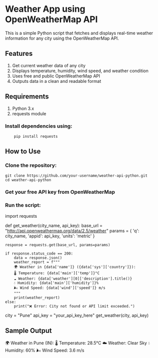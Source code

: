 # Weather App using OpenWeatherMap API
This is a simple Python script that fetches and displays real-time weather information for any city using the OpenWeatherMap API.

## Features
  1. Get current weather data of any city
  2. Displays temperature, humidity, wind speed, and weather condition
  3. Uses free and public OpenWeatherMap API
  4. Outputs data in a clean and readable format

## Requirements
  1. Python 3.x
  2. requests module

### Install dependencies using:
        pip install requests

## How to Use
### Clone the repository:
    git clone https://github.com/your-username/weather-api-python.git
    cd weather-api-python
    
### Get your free API key from OpenWeatherMap

### Run the script:

import requests

def get_weather(city_name, api_key):
    base_url = "http://api.openweathermap.org/data/2.5/weather"
    params = {
        'q': city_name,
        'appid': api_key,
        'units': 'metric'
    }

    response = requests.get(base_url, params=params)

    if response.status_code == 200:
        data = response.json()
        weather_report = f"""
        🌍 Weather in {data['name']} ({data['sys']['country']}):
        🌡️ Temperature: {data['main']['temp']}°C
        ☁️ Weather: {data['weather'][0]['description'].title()}
        💧 Humidity: {data['main']['humidity']}%
        🌬️ Wind Speed: {data['wind']['speed']} m/s
        """
        print(weather_report)
    else:
        print("❌ Error: City not found or API limit exceeded.")

city = "Pune"
api_key = "your_api_key_here"
get_weather(city, api_key)


## Sample Output
🌍 Weather in Pune (IN):
🌡️ Temperature: 28.5°C
☁️ Weather: Clear Sky
💧 Humidity: 60%
🌬️ Wind Speed: 3.6 m/s
